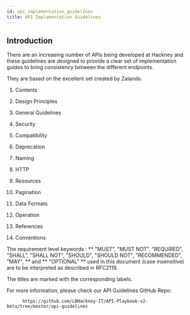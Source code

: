 ```yaml
---
id: api_implementation_guidelines
title: API Implementation Guidelines
---
```


## Introduction

There are an increasing number of APIs being developed at Hackney and these guidelines are designed to provide a clear set of implementation guides to bring consistency between the different endpoints.

They are based on the excellent set created by Zalando.

1. Contents

2. Design Principles

3. General Guidelines

4. Security

5. Compatibility

6. Deprecation

7. Naming

8. HTTP

9. Resources

10. Pagination

11. Data Formats

12. Operation

13. References

1. Conventions

The requirement level keywords :  ** "MUST", "MUST NOT", "REQUIRED", "SHALL", "SHALL NOT", "SHOULD", "SHOULD NOT", "RECOMMENDED", "MAY", **  and ** "OPTIONAL" ** used in this document (case insensitive) are to be interpreted as described in RFC2119.

The titles are marked with the corresponding labels.

For more information, please check our API Guidelines GitHub Repo:

          https://github.com/LBHackney-IT/API-Playbook-v2-beta/tree/master/api-guidelines
